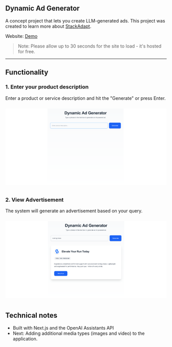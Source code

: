 ## Dynamic Ad Generator

A concept project that lets you create LLM-generated ads. This project was created to learn more about [StackAdapt](https://www.stackadapt.com/). 

Website: [Demo](https://ad-generator.onrender.com)  

> Note: Please allow up to 30 seconds for the site to load - it's hosted for free. 

---

## Functionality

### 1. Enter your product description
Enter a product or service description and hit the "Generate" or press Enter.

<img src="./public/ss1.png" alt="screenshot 1" width="1000" style="margin: 10px 0;" />


### 2. **View Advertisement**  
The system will generate an advertisement based on your query.

<img src="./public/ss2.png" alt="screenshot 1" width="1000" style="margin: 10px 0;" />

## Technical notes

- Built with Next.js and the OpenAI Assistants API
- Next: Adding additional media types (images and video) to the application.
